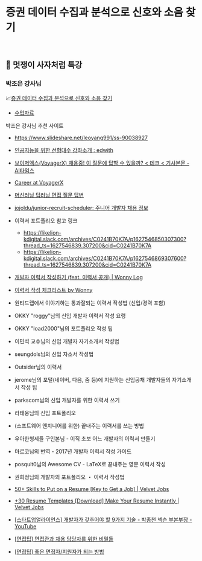 # 증권 데이터 수집과 분석으로 신호와 소음 찾기
</br>

🦁 멋쟁이 사자처럼 특강
---
### 박조은 강사님
📈[증권 데이터 수집과 분석으로 신호와 소음 찾기](https://inf.run/M2vF)
* [수업자료](https://github.com/corazzon/finance-data-analysis)

박조은 강사님 추천 사이트

- https://www.slideshare.net/leoyang991/ss-90038927
- [인공지능을 위한 선형대수 강좌소개 : edwith](https://www.edwith.org/ai251)
- [보이저엑스(VoyagerX) 채용중! 이 질문에 답할 수 있을까? < 테크 < 기사본문 - AI타임스](http://www.aitimes.com/news/articleView.html?idxno=134166)
- [Career at VoyagerX](https://v6xcareer.notion.site/v6xcareer/Career-at-VoyagerX-9a267569be9d4be7b82d8089688abd91)
- [머신러닝 딥러닝 면접 질문 답변](https://velog.io/@jamiejameskr/%EB%A8%B8%EC%8B%A0%EB%9F%AC%EB%8B%9D-%EB%94%A5%EB%9F%AC%EB%8B%9D-%EB%A9%B4%EC%A0%91-%EC%A7%88%EB%AC%B8-%EB%8B%B5%EB%B3%80)
- [jojoldu/junior-recruit-scheduler: 주니어 개발자 채용 정보](	https://github.com/jojoldu/junior-recruit-scheduler)

- 이력서 포트폴리오 참고 링크
	* https://likelion-kdigital.slack.com/archives/C0241B70K7A/p1627546850307300?thread_ts=1627546839.307200&cid=C0241B70K7A   
	* https://likelion-kdigital.slack.com/archives/C0241B70K7A/p1627546869307600?thread_ts=1627546839.307200&cid=C0241B70K7A   
- [개발자 이력서 작성하기 (feat. 이력서 공개) | Wonny Log](https://wonny.space/writing/work/engineer-resume) 
- [이력서 작성 체크리스트 by Wonny](https://www.notion.so/by-Wonny-d8f197d6f0cb4f24ba3ad3c1cfb732b5) 
- 원티드랩에서 이야기하는 통과잘되는 이력서 작성법 (신입/경력 포함)   
- OKKY "roggy"님의 신입 개발자 이력서 작성 요령   
- OKKY "load2000"님의 포트폴리오 작성 팁   
- 이민석 교수님의 신입 개발자 자기소개서 작성법   
- seungdols님의 신입 자소서 작성법   
- Outsider님의 이력서   
- jerome님의 포털(네이버, 다음, 줌 등)에 지원하는 신입공채 개발자들의 자기소개서 작성 팁   
- parkscom님의 신입 개발자를 위한 이력서 쓰기   
- 라태웅님의 신입 포트폴리오   
- (소프트웨어 엔지니어를 위한) 끝내주는 이력서를 쓰는 방법   
- 우아한형제들 구인본님 - 이직 초보 어느 개발자의 이력서 만들기   
- 마르코님의 번역 - 2017년 개발자 이력서 작성 가이드   
- posquit0님의 Awesome CV - LaTeX로 끝내주는 영문 이력서 작성   
- 권희정님의 개발자의 포트폴리오 ・ 이력서 작성법   

- [50+ Skills to Put on a Resume [Key to Get a Job] | Velvet Jobs](https://www.velvetjobs.com/resume/what-skills-to-put-on-a-resume#emotional-intelligence)   
- [+30 Resume Templates [Download] Make Your Resume Instantly | Velvet Jobs](https://www.velvetjobs.com/resume-templates#1)   
- [[스타트업얼라이언스] 개발자가 갖추어야 할 9가지 기술 - 박종천 넥슨 부본부장 - YouTube](https://www.youtube.com/watch?v=fHyTA-UIcqs)   
- [[면접팁] 면접관과 채용 담당자를 위한 비밀들](https://repo.yona.io/doortts/blog/post/295)   
- [[면접팁] 좋은 면접자/지원자가 되는 방법](https://repo.yona.io/doortts/blog/post/292)   
